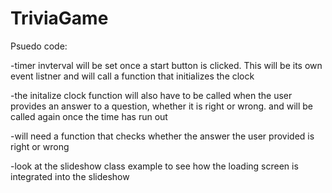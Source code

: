 # TriviaGame

Psuedo code:

-timer invterval will be set once a start button is clicked. This will be its own event listner and will call a function that initializes the clock 

-the initalize clock function will also have to be called when the user provides an answer to a question, whether it is right or wrong. and will be called again once the time has run out

-will need a function that checks whether the answer the user provided is right or wrong

-look at the slideshow class example to see how the loading screen is integrated into the slideshow